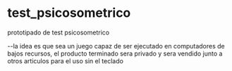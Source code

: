 # test_psicosometrico
prototipado de test psicosometrico

--la idea es que sea un juego capaz de ser ejecutado en computadores de bajos recursos,
el producto terminado sera privado y sera vendido junto a otros articulos para el uso sin el teclado
